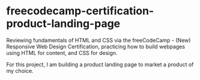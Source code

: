# freecodecamp-certification-product-landing-page

Reviewing fundamentals of HTML and CSS via the freeCodeCamp - (New) Responsive Web Design Certification, practicing how to build webpages using HTML for content, and CSS for design.

For this project, I am building a product landing page to market a product of my choice.
